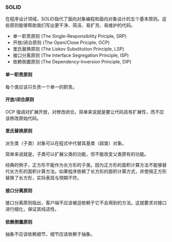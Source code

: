 ### SOLID
在程序设计领域，SOLID指代了面向对象编程和面向对象设计的五个基本原则。这些原则能够帮助我们写出更干净、简洁、易扩充、易维护的代码。

- 单一职责原则 (The Single-Responsibility Priciple, SRP)
- 开放/闭合原则 (The Open/Close Priciple, OCP)
- 里氏替换原则 (The Liskov Substitution Principle, LSP)
- 接口分离原则 (The Interface Segregation Principle, ISP)
- 依赖倒置原则 (The Dependency-Inversion Principle, DIP)

#### 单一职责原则
每个类应该只负责一个单一的职责。

#### 开放/闭合原则
OCP 强调对扩展开放，对修改闭合。简单来说就是要让代码具有扩展性，而不应该修改原始代码。

#### 里氏替换原则
派生类（子类）对象可以在程式中代替其基类（超类）对象。

简单来说就是，子类可以扩展父类的功能，但不能改变父类原有的功能。

经典的例子，正方形不能作为长方形的子类。因为正方形的面积计算方法不能够替代长方形的面积计算方法。如果程序依赖了长方形的面积计算方式，并使用正方形替换了长方形，实际表现与预期不符。

#### 接口分离原则
接口分离原则指出，客户端不应该被迫依赖于它不会用到的方法。这就要求对接口进行细化，保证其纯洁性。

#### 依赖倒置原则
抽象不应该依赖细节，细节应该依赖于抽象。
